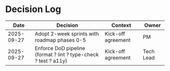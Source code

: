 # Decision Log

| Date       | Decision                                                        | Context            | Owner     |
| ---------- | --------------------------------------------------------------- | ------------------ | --------- |
| 2025-09-27 | Adopt 2-week sprints with roadmap phases 0-5                    | Kick-off agreement | PM        |
| 2025-09-27 | Enforce DoD pipeline (format ? lint ? type-check ? test ? a11y) | Kick-off agreement | Tech Lead |
